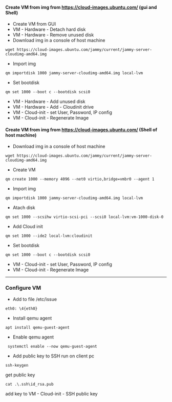 #### Create VM from img from https://cloud-images.ubuntu.com/ (gui and Shell)

* Create VM from GUI
* VM - Hardware - Detach hard disk
* VM - Hardware - Remove unused disk
* Download img in a console of host machine
```
wget https://cloud-images.ubuntu.com/jammy/current/jammy-server-cloudimg-amd64.img
```
* Import img
```
qm importdisk 1000 jammy-server-cloudimg-amd64.img local-lvm
```
* Set bootdisk
```
qm set 1000 --boot c --bootdisk scsi0
```
* VM - Hardware - Add unused disk
* VM - Hardware - Add - Cloudinit drive
* VM - Cloud-init - set User, Password, IP config
* VM - Cloud-init - Regenerate Image


#### Create VM from img from https://cloud-images.ubuntu.com/ (Shell of host machine)

* Download img in a console of host machine
```
wget https://cloud-images.ubuntu.com/jammy/current/jammy-server-cloudimg-amd64.img
```
* Create VM
```
qm create 1000 --memory 4096 --net0 virtio,bridge=vmbr0 --agent 1
```
* Import img
```
qm importdisk 1000 jammy-server-cloudimg-amd64.img local-lvm
```
* Atach disk
```
qm set 1000 --scsihw virtio-scsi-pci --scsi0 local-lvm:vm-1000-disk-0
```
* Add Cloud init
```
qm set 1000 --ide2 local-lvm:cloudinit 
```
* Set bootdisk
```
qm set 1000 --boot c --bootdisk scsi0
```
* VM - Cloud-init - set User, Password, IP config
* VM - Cloud-init - Regenerate Image

---
### Configure VM

* Add to file /etc/issue
```
eth0: \4{eth0}
```
* Install qemu agent
```
apt install qemu-guest-agent
```
* Enable qemu agent
```
 systemctl enable --now qemu-guest-agent
```
* Add public key to SSH
run on client pc
```
ssh-keygen
```
get public key
```
cat .\.ssh\id_rsa.pub
```
add key to VM - Cloud-init - SSH public key

